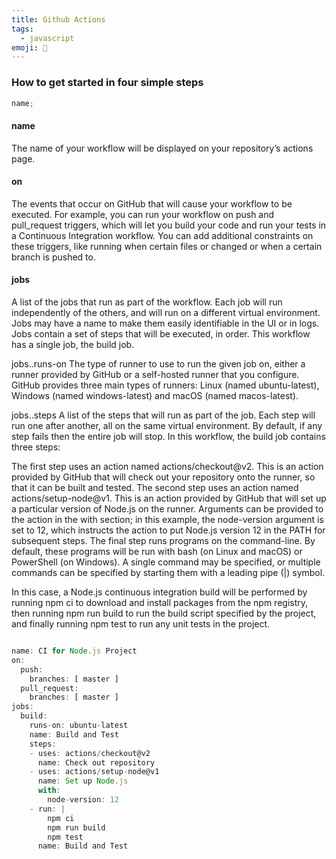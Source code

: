 ```yaml
---
title: Github Actions
tags:
  - javascript
emoji: 👋
---
```


### How to get started in four simple steps

```js
name;
```

#### name

The name of your workflow will be displayed on your repository’s actions page.

#### on

The events that occur on GitHub that will cause your workflow to be executed. For example, you can run your workflow on push and pull_request triggers, which will let you build your code and run your tests in a Continuous Integration workflow. You can add additional constraints on these triggers, like running when certain files or changed or when a certain branch is pushed to.

#### jobs

A list of the jobs that run as part of the workflow. Each job will run independently of the others, and will run on a different virtual environment. Jobs may have a name to make them easily identifiable in the UI or in logs. Jobs contain a set of steps that will be executed, in order. This workflow has a single job, the build job.

jobs.<job-id>.runs-on
The type of runner to use to run the given job on, either a runner provided by GitHub or a self-hosted runner that you configure. GitHub provides three main types of runners: Linux (named ubuntu-latest), Windows (named windows-latest) and macOS (named macos-latest).

jobs.<job-id>.steps
A list of the steps that will run as part of the job. Each step will run one after another, all on the same virtual environment. By default, if any step fails then the entire job will stop. In this workflow, the build job contains three steps:

The first step uses an action named actions/checkout@v2. This is an action provided by GitHub that will check out your repository onto the runner, so that it can be built and tested.
The second step uses an action named actions/setup-node@v1. This is an action provided by GitHub that will set up a particular version of Node.js on the runner. Arguments can be provided to the action in the with section; in this example, the node-version argument is set to 12, which instructs the action to put Node.js version 12 in the PATH for subsequent steps.
The final step runs programs on the command-line. By default, these programs will be run with bash (on Linux and macOS) or PowerShell (on Windows). A single command may be specified, or multiple commands can be specified by starting them with a leading pipe (|) symbol.

In this case, a Node.js continuous integration build will be performed by running npm ci to download and install packages from the npm registry, then running npm run build to run the build script specified by the project, and finally running npm test to run any unit tests in the project.

```ts

name: CI for Node.js Project
on:
  push:
    branches: [ master ]
  pull_request:
    branches: [ master ]
jobs:
  build:
    runs-on: ubuntu-latest
    name: Build and Test
    steps:
    - uses: actions/checkout@v2
      name: Check out repository
    - uses: actions/setup-node@v1
      name: Set up Node.js
      with:
        node-version: 12
    - run: |
        npm ci
        npm run build
        npm test
      name: Build and Test

```
